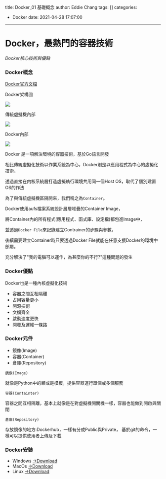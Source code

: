 title: Docker_01 基礎概念
author: Eddie Chang
tags: []
categories:
  - Docker
date: 2021-04-28 17:07:00
---
# Docker，最熱門的容器技術

*Docker核心技術與優點*

<!--more-->

### Docker概念

[Docker官方文檔](https://docs.docker.com/)

Docker架構圖

![](pasted-4.png)

傳統虛擬機內部

![](virtualmachine.png)

Docker內部

![](container.png)

Docker 是一項解決環境的容器技術，基於Go語言開發

相比傳統虛擬化技術以作業系統為中心，Docker則是以應用程式為中心的虛擬化技術，

透過直接在内核系統層打造虛擬執行環境共用同一個Host OS，取代了個別建置OS的作法

為了與傳統虛擬機區隔開來，我們稱之為`Container`。

Docker使用aufs檔案系統設計層層堆疊的Container Image，

將Container內的所有程式(應用程式、函式庫、設定檔)都包進Image中，

並透過`Docker File`來記錄建立Contrainer的步驟與參數，

後續需要建立Container時只要透過Docker File就能在任意支援Docker的環境中部屬。

充分解決了"我的電腦可以運作，為甚麼你的不行?"這種問題的發生

### Docker優點

Docker也是一種內核虛擬化技術

- 容器之間互相隔離
- 占用容量更小
- 開源技術
- 文檔齊全
- 啟動速度更快
- 開發及運維一條路

### Docker元件

- 鏡像(Image)
- 容器(Container)
- 倉庫(Repository)

`鏡像(Image)`

就像是Python中的類或是模板，提供容器運行單個或多個服務

`容器(Containter)`

容器之間互相隔離，基本上就像是在對虛擬機開關機一樣，容器也能做到開啟與關閉

`倉庫(Repository)`

存放鏡像的地方:Dockerhub，一樣有分成Public與Private，
基於git的命令，一樣可以提供使用者上傳及下載

### Docker安裝

- Windows [->Download](https://docs.docker.com/get-docker/)
- MacOs [->Download](https://docs.docker.com/get-docker/)
- Linux [->Download](https://docs.docker.com/get-docker/)